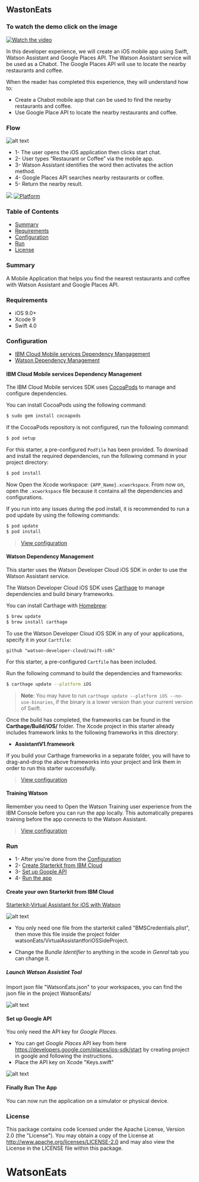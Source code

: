 ## WastonEats
### To watch the demo click on the image
[![Watch the video](https://raw.githubusercontent.com/omarfoz/watsonEat/master/watsoneatsss.png)](https://youtu.be/gxFah_HV-l4)

In this developer experience, we will create an iOS mobile app using Swift, Watson Assistant and Google Places API. The Watson Assistant service will be used as a Chabot. The Google Places API will use to locate the nearby restaurants and coffee.


When the reader has completed this experience, they will understand how to:
*	Create a Chabot mobile app that can be used to find the nearby restaurants and coffee.
*	Use Google Place API to locate the nearby restaurants and coffee.




### Flow
![alt text](https://raw.githubusercontent.com/omarfoz/sideproject-watsonEat/master/Picture1.png)
* 1- The user opens the iOS application then clicks start chat.
* 2- User types “Restaurant or Coffee” via the mobile app.
* 3- Watson Assistant identifies the word then activates the action method.
* 4- Google Places API searches nearby restaurants or coffee.
* 5- Return the nearby result.


[![](https://img.shields.io/badge/bluemix-powered-blue.svg)](https://bluemix.net)
[![Platform](https://img.shields.io/badge/platform-ios_swift-lightgrey.svg?style=flat)](https://developer.apple.com/swift/)

### Table of Contents

* [Summary](#summary)
* [Requirements](#requirements)
* [Configuration](#configuration)
* [Run](#run)
* [License](#license)

### Summary
A Mobile Application that helps you find the nearest restaurants and coffee with Watson Assistant and Google Places API.

### Requirements
* iOS 9.0+
* Xcode 9
* Swift 4.0

### Configuration
* [IBM Cloud Mobile services Dependency Mangagement](#ibm-cloud-mobile-services-dependency-management)
* [Watson Dependency Management](#watson-dependency-management)


#### IBM Cloud Mobile services Dependency Management
The IBM Cloud Mobile services SDK uses [CocoaPods](https://cocoapods.org/) to manage and configure dependencies.

You can install CocoaPods using the following command:

```bash
$ sudo gem install cocoapods
```

If the CocoaPods repository is not configured, run the following command:

```bash
$ pod setup
```

For this starter, a pre-configured `Podfile` has been provided. To download and install the required dependencies, run the following command in your project directory:

```bash
$ pod install
```
Now Open the Xcode workspace: `{APP_Name}.xcworkspace`. From now on, open the `.xcworkspace` file because it contains all the dependencies and configurations.

If you run into any issues during the pod install, it is recommended to run a pod update by using the following commands:

```bash
$ pod update
$ pod install
```

> [View configuration](#configuration)

#### Watson Dependency Management
This starter uses the Watson Developer Cloud iOS SDK in order to use the Watson Assistant service.

The Watson Developer Cloud iOS SDK uses [Carthage](https://github.com/Carthage/Carthage) to manage dependencies and build binary frameworks.

You can install Carthage with [Homebrew](http://brew.sh/):

```bash
$ brew update
$ brew install carthage
```

To use the Watson Developer Cloud iOS SDK in any of your applications, specify it in your `Cartfile`:

```
github "watson-developer-cloud/swift-sdk"
```

For this starter, a pre-configured `Cartfile` has been included.

Run the following command to build the dependencies and frameworks:

```bash
$ carthage update --platform iOS
```

> **Note**: You may have to run `carthage update --platform iOS --no-use-binaries`, if the binary is a lower version than your current version of Swift.

Once the build has completed, the frameworks can be found in the **Carthage/Build/iOS/** folder. The Xcode project in this starter already includes framework links to the following frameworks in this directory:

* **AssistantV1.framework**

If you build your Carthage frameworks in a separate folder, you will have to drag-and-drop the above frameworks into your project and link them in order to run this starter successfully.

> [View configuration](#configuration)

#### Training Watson
Remember you need to Open the Watson Training user experience from the IBM Console before you can run the app locally. This automatically prepares training before the app connects to the Watson Assistant.


> [View configuration](#configuration)


### Run
* 1- After you're done from the [Configuration](#configuration)
* 2- [Create Starterkit from IBM Cloud](#create-your-own-starterkit-from-ibm-cloud)
* 3- [Set up Goople API](#set-up-google-api)
* 4- [Run the app](#finally-run-the-app)

#### Create your own Starterkit from IBM Cloud 
[Starterkit-Virtual Assistant for iOS with Watson](https://console.bluemix.net/developer/appledevelopment/starter-kits/virtual-assistant-for-ios-with-watson)

![alt text](https://raw.githubusercontent.com/omarfoz/sideproject-watsonEat/master/watsonasstant.gif)


* You only need one file from the starterkit called "BMSCredentials.plist",
then move this file inside the project folder watsonEats/VirtualAssistantforiOSSideProject.

* Change the *Bundle Identifier* to anything 
in the xcode in *Genral* tab you can change it.
##### Launch Watson Assistint Tool 
Import json file "WatsonEats.json" to your workspaces, you can find the json file in the project WatsonEats/

![alt text](https://raw.githubusercontent.com/omarfoz/sideproject-watsonEat/master/toolwatson.gif)

#### Set up Google API 
You only need the API key for *Google Places*.
* You can get *Google Places* API key from here https://developers.google.com/places/ios-sdk/start
by creating project in google and following the instructions.
* Place the API key on Xcode "Keys.swift"  

![alt text](https://raw.githubusercontent.com/omarfoz/sideproject-watsonEat/master/keys.gif)

#### Finally Run The App
You can now run the application on a simulator or physical device.


### License
This package contains code licensed under the Apache License, Version 2.0 (the "License"). You may obtain a copy of the License at http://www.apache.org/licenses/LICENSE-2.0 and may also view the License in the LICENSE file within this package.
# WatsonEats
